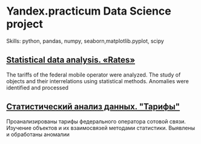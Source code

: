 # Yandex.practicum Data Science project

Skills: python, pandas, numpy, seaborn,matplotlib.pyplot, scipy

## [Statistical data analysis. «Rates»](https://github.com/PSImera/Yandex.practicum.ds/blob/main/Project_sprint_06_calls/calls_ENG.ipynb)

The tariffs of the federal mobile operator were analyzed. The study of objects and their interrelations using statistical methods. Anomalies were identified and processed

## [Статистический анализ данных. "Тарифы"](https://github.com/PSImera/Yandex.practicum.ds/blob/main/Project_sprint_06_calls/calls_RU.ipynb)

Проанализированы тарифы федерального оператора сотовой связи. Изучение объектов и их взаимосвязей методами статистики. Выявлены и обработаны аномалии

